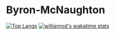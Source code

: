 # Byron-McNaughton
[![Top Langs](https://github-readme-stats.vercel.app/api/top-langs/?username=ByronMcNaughton&layout=compact)](https://github.com/anuraghazra/github-readme-stats)
[![willianrod's wakatime stats](https://github-readme-stats.vercel.app/api/wakatime?username=ByronMcNaughton)](https://github.com/anuraghazra/github-readme-stats)
